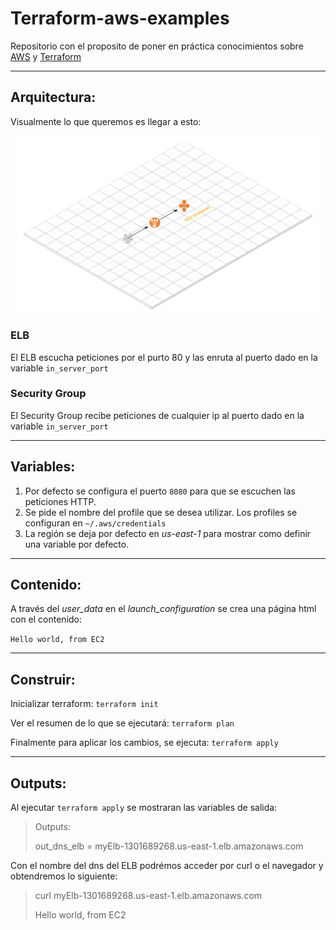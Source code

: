 # Terraform-aws-examples

Repositorio con el proposito de poner en práctica conocimientos sobre [AWS](https://aws.amazon.com/) y [Terraform](https://www.terraform.io/)

---

## Arquitectura:

Visualmente lo que queremos es llegar a esto:

![alt tet](https://github.com/fadavidos/terraform-aws-examples/blob/master/images/Topology.png "Topoología")

### ELB

El ELB escucha peticiones por el purto 80 y las enruta al puerto dado en la variable `in_server_port`

### Security Group

El Security Group recibe peticiones de cualquier ip al puerto dado en la variable `in_server_port`

---

## Variables:

1. Por defecto se configura el puerto `8080` para que se escuchen las peticiones HTTP.
2. Se pide el nombre del profile que se desea utilizar. Los profiles se configuran en `~/.aws/credentials`
3. La región se deja por defecto en *us-east-1* para mostrar como definir una variable por defecto.

---

## Contenido:

A través del *user_data* en el *launch_configuration* se crea una página html con el contenido:

`Hello world, from EC2`

---

## Construir:

Inicializar terraform:
`terraform init`

Ver el resumen de lo que se ejecutará:
`terraform plan`

Finalmente para aplicar los cambios, se ejecuta:
`terraform apply`

---

## Outputs:

Al ejecutar `terraform apply` se mostraran las variables de salida:


>Outputs:
>
>out_dns_elb = myElb-1301689268.us-east-1.elb.amazonaws.com


Con el nombre del dns del ELB podrémos acceder por curl o el navegador y obtendremos lo siguiente:

> curl myElb-1301689268.us-east-1.elb.amazonaws.com
>
> Hello world, from EC2
